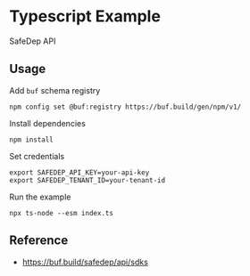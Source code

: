 # Typescript Example
SafeDep API

## Usage

Add `buf` schema registry

```shell
npm config set @buf:registry https://buf.build/gen/npm/v1/
```

Install dependencies

```shell
npm install
```

Set credentials

```shell
export SAFEDEP_API_KEY=your-api-key
export SAFEDEP_TENANT_ID=your-tenant-id
```

Run the example

```shell
npx ts-node --esm index.ts
```

## Reference

- https://buf.build/safedep/api/sdks
